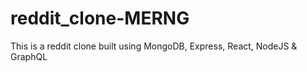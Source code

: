# reddit_clone-MERNG
This is a reddit clone built using MongoDB, Express, React, NodeJS &amp; GraphQL
